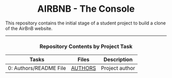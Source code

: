 <center> <h1> AIRBNB - The Console </h1> </center>

This repository contains the initial stage of a student project to build a clone of the AirBnB website. 

---

<center><h3>Repository Contents by Project Task</h3> </center>

| Tasks | Files | Description |
| ----- | ----- | ------ |
| 0: Authors/README File | [AUTHORS](https://github.com/ella97/AirBnB_clone/blob/main/AUTHORS) | Project author |
